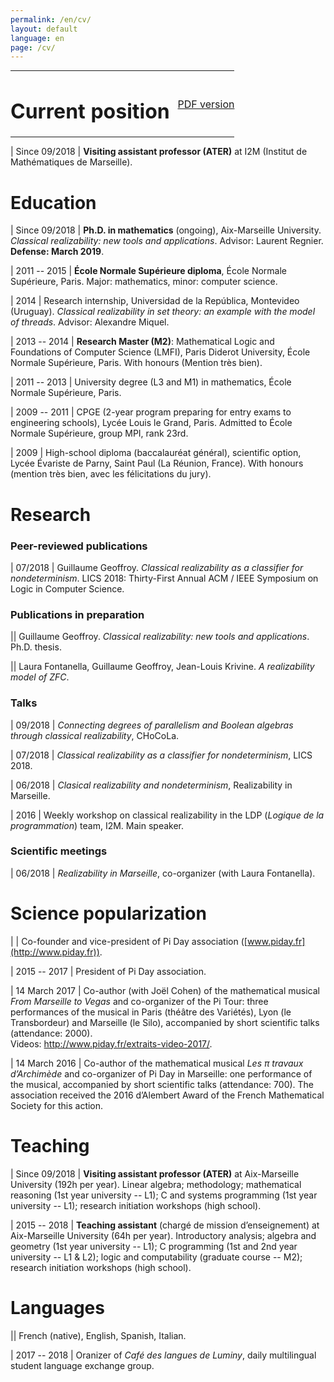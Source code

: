 ```yaml
---
permalink: /en/cv/
layout: default
language: en
page: /cv/
---
```

<style>
	table td { padding: 0; vertical-align: top; text-align: right; width: 8rem; }
	table td + td {
	  vertical-align: top; text-align: left; width: auto; padding-left: .8rem; }
</style>

<table style="width: 100%; margin: 0;"><tr>
	<td style="text-align: left; width: auto;"><h1>Current position</h1></td>
	<td style="text-align: right; vertical-align: middle;"><a href="/docs/cv-guillaume-geoffroy-en.pdf">PDF version</a></td>
</tr></table>

| Since 09/2018 | **Visiting assistant professor (ATER)** at I2M (Institut de Mathématiques de Marseille).

Education
=========

| Since 09/2018 | **Ph.D. in mathematics** (ongoing), Aix-Marseille University. *Classical realizability: new tools and applications*. Advisor: Laurent Regnier. **Defense: March 2019**.

|  2011 -- 2015  | **École Normale Supérieure diploma**, École Normale Supérieure, Paris. Major: mathematics, minor: computer science.

|      2014      | Research internship, Universidad de la República, Montevideo (Uruguay). *Classical realizability in set theory: an example with the model of threads*. Advisor: Alexandre Miquel. 

|  2013 -- 2014  | **Research Master (M2)**: Mathematical Logic and Foundations of Computer Science (LMFI), Paris Diderot University, École Normale Supérieure, Paris. With honours (Mention très bien).

|  2011 -- 2013  | University degree (L3 and M1) in mathematics, École Normale Supérieure, Paris. 

|  2009 -- 2011  | CPGE (2-year program preparing for entry exams to engineering schools), Lycée Louis le Grand, Paris. Admitted to École Normale Supérieure, group MPI, rank 23rd.

|      2009      | High-school diploma (baccalauréat général), scientific option, Lycée Évariste de Parny, Saint Paul (La Réunion, France). With honours (mention très bien, avec les félicitations du jury). 
 
Research
========

### Peer-reviewed publications

|    07/2018     | Guillaume Geoffroy. *Classical realizability as a classifier for nondeterminism*. LICS 2018: Thirty-First Annual ACM / IEEE Symposium on Logic in Computer Science.
 
### Publications in preparation 

|| Guillaume Geoffroy. *Classical realizability: new tools and applications*. Ph.D. thesis.

|| Laura Fontanella, Guillaume Geoffroy, Jean-Louis Krivine. *A realizability model of ZFC*.

### Talks

|     09/2018    | *Connecting degrees of parallelism and Boolean algebras through classical realizability*, CHoCoLa.

|     07/2018    | *Classical realizability as a classifier for nondeterminism*, LICS 2018.

|     06/2018    | *Clasical realizability and nondeterminism*, Realizability in Marseille.

|      2016      | Weekly workshop on classical realizability in the LDP (*Logique de la programmation*) team, I2M. Main speaker.

### Scientific meetings

|     06/2018    | *Realizability in Marseille*, co-organizer (with Laura Fontanella).

Science popularization
======================

|                | Co-founder and vice-president of Pi Day association ([www.piday.fr](http://www.piday.fr)).
    
|  2015 -- 2017  | President of Pi Day association.
 
|   14 March 2017   | Co-author (with Joël Cohen) of the mathematical musical *From Marseille to Vegas* and co-organizer of the Pi Tour: three performances of the musical in Paris (théâtre des Variétés), Lyon (le Transbordeur) and Marseille (le Silo), accompanied by short scientific talks (attendance: 2000).<BR> Videos: <http://www.piday.fr/extraits-video-2017/>.

|   14 March 2016   | Co-author of the mathematical musical *Les π travaux d’Archimède* and co-organizer of Pi Day in Marseille: one performance of the musical, accompanied by short scientific talks (attendance: 700). The association received the 2016 d’Alembert Award of the French Mathematical Society for this action.

Teaching 
========

| Since 09/2018 | **Visiting assistant professor (ATER)** at Aix-Marseille University (192h per year). Linear algebra; methodology; mathematical reasoning (1st year university -- L1); C and systems programming (1st year university -- L1); research initiation workshops (high school).

|  2015 -- 2018  | **Teaching assistant** (chargé de mission d’enseignement) at Aix-Marseille University (64h per year). Introductory analysis; algebra and geometry (1st year university -- L1); C programming (1st and 2nd year university -- L1 & L2); logic and computability (graduate course -- M2); research initiation workshops (high school). 

Languages
=========

|| French (native), English, Spanish, Italian.

|  2017 -- 2018  |  Oranizer of *Café des langues de Luminy*, daily multilingual student language exchange group.

